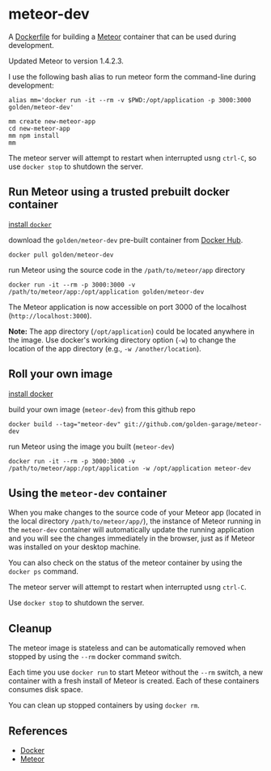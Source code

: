 meteor-dev
==========

A [Dockerfile](http://docs.docker.io/en/latest/reference/builder/) 
for building a [Meteor](http://www.meteor.com) container
that can be used during development.

Updated Meteor to version 1.4.2.3.

I use the following bash alias to run meteor form the command-line during development:

    alias mm='docker run -it --rm -v $PWD:/opt/application -p 3000:3000 golden/meteor-dev'
   
    mm create new-meteor-app
    cd new-meteor-app
    mm npm install
    mm
    
The meteor server will attempt to restart when interrupted usng `ctrl-C`, so use `docker stop` to shutdown the server.


Run Meteor using a trusted prebuilt docker container
----------------------------------------------------

[install `docker`](https://www.docker.io/gettingstarted/#h_installation)

download the `golden/meteor-dev` pre-built container from [Docker Hub](http://hub.docker.com). 

    docker pull golden/meteor-dev


run Meteor using the source code in the `/path/to/meteor/app` directory

    docker run -it --rm -p 3000:3000 -v /path/to/meteor/app:/opt/application golden/meteor-dev


The Meteor application is now accessible on port 3000 of the localhost (`http://localhost:3000`).


**Note:** The app directory (`/opt/application`) could be located anywhere in the image. Use docker's working directory
option (`-w`) to change the location of the app directory (e.g., `-w /another/location`).


Roll your own image
-------------------

[install docker](https://www.docker.io/gettingstarted/#h_installation)

build your own image (`meteor-dev`) from this github repo

    docker build --tag="meteor-dev" git://github.com/golden-garage/meteor-dev
    

run Meteor using the image you built (`meteor-dev`)

    docker run -it --rm -p 3000:3000 -v /path/to/meteor/app:/opt/application -w /opt/application meteor-dev


Using the `meteor-dev` container
--------------------------------

When you make changes to the source code of your Meteor app (located in the local directory `/path/to/meteor/app/`),
the instance of Meteor running in the `meteor-dev` container will automatically update the running application and you
will see the changes immediately in the browser, just as if Meteor was installed on your desktop machine.

You can also check on the status of the meteor container by using the `docker ps` command.

The meteor server will attempt to restart when interrupted usng `ctrl-C`. 

Use `docker stop` to shutdown the server.


Cleanup
-------

The meteor image is stateless and can be automatically removed when stopped by using the `--rm` docker command switch.

Each time you use `docker run` to start Meteor without the `--rm` switch, a new container with a fresh install of
Meteor is created. Each of these containers consumes disk space.

You can clean up stopped containers by using `docker rm`.


References
----------

- [Docker](http://docker.io)
- [Meteor](http://meteor.com)
